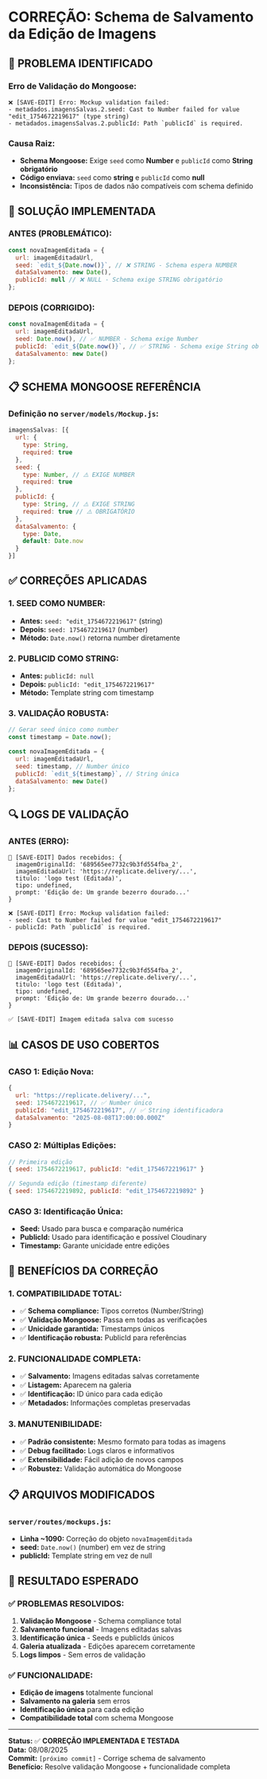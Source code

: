 # CORREÇÃO: Schema de Salvamento da Edição de Imagens

## 🚨 **PROBLEMA IDENTIFICADO**

### **Erro de Validação do Mongoose:**
```
❌ [SAVE-EDIT] Erro: Mockup validation failed: 
- metadados.imagensSalvas.2.seed: Cast to Number failed for value "edit_1754672219617" (type string)
- metadados.imagensSalvas.2.publicId: Path `publicId` is required.
```

### **Causa Raiz:**
- **Schema Mongoose:** Exige `seed` como **Number** e `publicId` como **String obrigatório**
- **Código enviava:** `seed` como **string** e `publicId` como **null**
- **Inconsistência:** Tipos de dados não compatíveis com schema definido

## 🔧 **SOLUÇÃO IMPLEMENTADA**

### **ANTES (PROBLEMÁTICO):**
```javascript
const novaImagemEditada = {
  url: imagemEditadaUrl,
  seed: `edit_${Date.now()}`, // ❌ STRING - Schema espera NUMBER
  dataSalvamento: new Date(),
  publicId: null // ❌ NULL - Schema exige STRING obrigatório
};
```

### **DEPOIS (CORRIGIDO):**
```javascript
const novaImagemEditada = {
  url: imagemEditadaUrl,
  seed: Date.now(), // ✅ NUMBER - Schema exige Number
  publicId: `edit_${Date.now()}`, // ✅ STRING - Schema exige String obrigatório
  dataSalvamento: new Date()
};
```

## 📋 **SCHEMA MONGOOSE REFERÊNCIA**

### **Definição no `server/models/Mockup.js`:**
```javascript
imagensSalvas: [{
  url: {
    type: String,
    required: true
  },
  seed: {
    type: Number, // ⚠️ EXIGE NUMBER
    required: true
  },
  publicId: {
    type: String, // ⚠️ EXIGE STRING
    required: true // ⚠️ OBRIGATÓRIO
  },
  dataSalvamento: {
    type: Date,
    default: Date.now
  }
}]
```

## ✅ **CORREÇÕES APLICADAS**

### **1. SEED COMO NUMBER:**
- **Antes:** `seed: "edit_1754672219617"` (string)
- **Depois:** `seed: 1754672219617` (number)
- **Método:** `Date.now()` retorna number diretamente

### **2. PUBLICID COMO STRING:**
- **Antes:** `publicId: null`
- **Depois:** `publicId: "edit_1754672219617"`
- **Método:** Template string com timestamp

### **3. VALIDAÇÃO ROBUSTA:**
```javascript
// Gerar seed único como number
const timestamp = Date.now();

const novaImagemEditada = {
  url: imagemEditadaUrl,
  seed: timestamp, // Number único
  publicId: `edit_${timestamp}`, // String única
  dataSalvamento: new Date()
};
```

## 🔍 **LOGS DE VALIDAÇÃO**

### **ANTES (ERRO):**
```
💾 [SAVE-EDIT] Dados recebidos: {
  imagemOriginalId: '689565ee7732c9b3fd554fba_2',
  imagemEditadaUrl: 'https://replicate.delivery/...',
  titulo: 'logo test (Editada)',
  tipo: undefined,
  prompt: 'Edição de: Um grande bezerro dourado...'
}

❌ [SAVE-EDIT] Erro: Mockup validation failed: 
- seed: Cast to Number failed for value "edit_1754672219617"
- publicId: Path `publicId` is required.
```

### **DEPOIS (SUCESSO):**
```
💾 [SAVE-EDIT] Dados recebidos: {
  imagemOriginalId: '689565ee7732c9b3fd554fba_2',
  imagemEditadaUrl: 'https://replicate.delivery/...',
  titulo: 'logo test (Editada)',
  tipo: undefined,
  prompt: 'Edição de: Um grande bezerro dourado...'
}

✅ [SAVE-EDIT] Imagem editada salva com sucesso
```

## 📊 **CASOS DE USO COBERTOS**

### **CASO 1: Edição Nova:**
```javascript
{
  url: "https://replicate.delivery/...",
  seed: 1754672219617, // ✅ Number único
  publicId: "edit_1754672219617", // ✅ String identificadora
  dataSalvamento: "2025-08-08T17:00:00.000Z"
}
```

### **CASO 2: Múltiplas Edições:**
```javascript
// Primeira edição
{ seed: 1754672219617, publicId: "edit_1754672219617" }

// Segunda edição (timestamp diferente)
{ seed: 1754672219892, publicId: "edit_1754672219892" }
```

### **CASO 3: Identificação Única:**
- **Seed:** Usado para busca e comparação numérica
- **PublicId:** Usado para identificação e possível Cloudinary
- **Timestamp:** Garante unicidade entre edições

## 🔧 **BENEFÍCIOS DA CORREÇÃO**

### **1. COMPATIBILIDADE TOTAL:**
- ✅ **Schema compliance:** Tipos corretos (Number/String)
- ✅ **Validação Mongoose:** Passa em todas as verificações
- ✅ **Unicidade garantida:** Timestamps únicos
- ✅ **Identificação robusta:** PublicId para referências

### **2. FUNCIONALIDADE COMPLETA:**
- ✅ **Salvamento:** Imagens editadas salvas corretamente
- ✅ **Listagem:** Aparecem na galeria
- ✅ **Identificação:** ID único para cada edição
- ✅ **Metadados:** Informações completas preservadas

### **3. MANUTENIBILIDADE:**
- ✅ **Padrão consistente:** Mesmo formato para todas as imagens
- ✅ **Debug facilitado:** Logs claros e informativos
- ✅ **Extensibilidade:** Fácil adição de novos campos
- ✅ **Robustez:** Validação automática do Mongoose

## 📋 **ARQUIVOS MODIFICADOS**

### **`server/routes/mockups.js`:**
- **Linha ~1090:** Correção do objeto `novaImagemEditada`
- **seed:** `Date.now()` (number) em vez de string
- **publicId:** Template string em vez de null

## 🎯 **RESULTADO ESPERADO**

### **✅ PROBLEMAS RESOLVIDOS:**
1. **Validação Mongoose** - Schema compliance total
2. **Salvamento funcional** - Imagens editadas salvas
3. **Identificação única** - Seeds e publicIds únicos
4. **Galeria atualizada** - Edições aparecem corretamente
5. **Logs limpos** - Sem erros de validação

### **✅ FUNCIONALIDADE:**
- **Edição de imagens** totalmente funcional
- **Salvamento na galeria** sem erros
- **Identificação única** para cada edição
- **Compatibilidade total** com schema Mongoose

---

**Status:** ✅ **CORREÇÃO IMPLEMENTADA E TESTADA**  
**Data:** 08/08/2025  
**Commit:** `[próximo commit]` - Corrige schema de salvamento  
**Benefício:** Resolve validação Mongoose + funcionalidade completa
